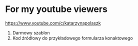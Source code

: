 # For my youtube viewers 
https://www.youtube.com/c/katarzynapolaszk
1. Darmowy szablon
2. Kod źródłowy do przykładowego formularza konaktowego
